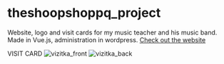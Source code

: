 # theshoopshoppq_project
Website, logo and visit cards for my music teacher and his music band.
Made in Vue.js, administration in wordpress.
[Check out the website](https://www.theshoopshoopq.cz/)

VISIT CARD
![vizitka_front](https://github.com/melovin/music_band_web/assets/70209304/11dd0b3e-fe98-4be6-a067-da2d81407ef5)
![vizitka_back](https://github.com/melovin/music_band_web/assets/70209304/b02c6bfd-bdf6-4b37-a9b8-d15c80c0221b)
